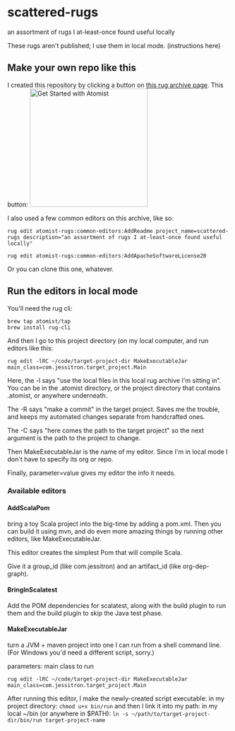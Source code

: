 # scattered-rugs

an assortment of rugs I at-least-once found useful locally

These rugs aren't published; I use them in local mode. (instructions here)

## Make your own repo like this

I created this repository by clicking a button on [this rug archive page](http://docs.atomist.com/rug/rug-archive/).
This button:
<a href="https://api.atomist.com/v1/projects/generators/99515d85-80ad-4e97-bf26-ed5a5406da05"><img src="https://images.atomist.com/button/create-project.png" width="267" alt="Get Started with Atomist"></a>

I also used a few common editors on this archive, like so:

`rug edit atomist-rugs:common-editors:AddReadme project_name=scattered-rugs description="an assortment of rugs I at-least-once found useful locally"`

`rug edit atomist-rugs:common-editors:AddApacheSoftwareLicense20`

Or you can clone this one, whatever.

## Run the editors in local mode

You'll need the rug cli:

```
brew tap atomist/tap
brew install rug-cli
```

And then I go to this project directory (on my local computer, and run editors like this:

`rug edit -lRC ~/code/target-project-dir MakeExecutableJar main_class=com.jessitron.target_project.Main`

Here, the -l says "use the local files in this local rug archive I'm sitting in". You can be in the .atomist directory, or the project directory that contains .atomist, or anywhere underneath.

The -R says "make a commit" in the target project. Saves me the trouble, and keeps my automated changes separate from handcrafted ones.

The -C says "here comes the path to the target project" so the next argument is the path to the project to change.

Then MakeExecutableJar is the name of my editor. Since I'm in local mode I don't have to specify its org or repo.

Finally, parameter=value gives my editor the info it needs.

### Available editors

#### AddScalaPom
bring a toy Scala project into the big-time by adding a pom.xml. Then you can build it using mvn, and do even more amazing things by running other editors, like MakeExecutableJar.

This editor creates the simplest Pom that will compile Scala.

Give it a group_id (like com.jessitron) and an artifact_id (like org-dep-graph).

#### BringInScalatest
Add the POM dependencies for scalatest, along with the build plugin to run them and the build plugin to skip the Java test phase.

#### MakeExecutableJar
turn a JVM + maven project into one I can run from a shell command line. (For Windows you'd need a different script, sorry.)

parameters: main class to run

`rug edit -lRC ~/code/target-project-dir MakeExecutableJar main_class=com.jessitron.target_project.Main`

After running this editor, I make the newly-created script executable:
in my project directory: `chmod u+x bin/run`
and then I link it into my path:
in my local ~/bin (or anywhere in $PATH): `ln -s ~/path/to/target-project-dir/bin/run target-project-name`
